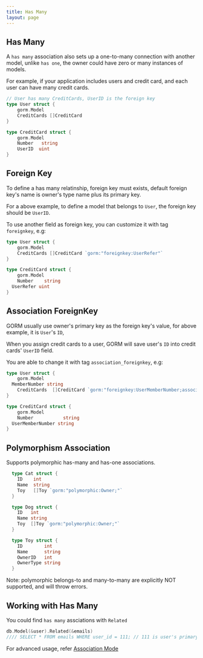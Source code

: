 ```yaml
---
title: Has Many
layout: page
---
```


## Has Many

A `has many` association also sets up a one-to-many connection with another model, unlike `has one`, the owner could have zero or many instances of models.

For example, if your application includes users and credit card, and each user can have many credit cards.

```go
// User has many CreditCards, UserID is the foreign key
type User struct {
	gorm.Model
	CreditCards []CreditCard
}

type CreditCard struct {
	gorm.Model
	Number   string
	UserID  uint
}
```

## Foreign Key

To define a has many relatinship, foreign key must exists, default foreign key's name is owner's type name plus its primary key.

For a above example, to define a model that belongs to `User`, the foreign key should be `UserID`.

To use another field as foreign key, you can customize it with tag `foreignkey`, e.g:

```go
type User struct {
	gorm.Model
	CreditCards []CreditCard `gorm:"foreignkey:UserRefer"`
}

type CreditCard struct {
	gorm.Model
	Number    string
  UserRefer uint
}
```

## Association ForeignKey

GORM usually use owner's primary key as the foreign key's value, for above example, it is `User`'s `ID`,

When you assign credit cards to a user, GORM will save user's `ID` into credit cards' `UserID` field.

You are able to change it with tag `association_foreignkey`, e.g:

```go
type User struct {
	gorm.Model
  MemberNumber string
	CreditCards  []CreditCard `gorm:"foreignkey:UserMemberNumber;association_foreignkey:MemberNumber"`
}

type CreditCard struct {
	gorm.Model
	Number           string
  UserMemberNumber string
}
```

## Polymorphism Association

Supports polymorphic has-many and has-one associations.

```go
  type Cat struct {
    ID    int
    Name  string
    Toy   []Toy `gorm:"polymorphic:Owner;"`
  }

  type Dog struct {
    ID   int
    Name string
    Toy  []Toy `gorm:"polymorphic:Owner;"`
  }

  type Toy struct {
    ID        int
    Name      string
    OwnerID   int
    OwnerType string
  }
```

Note: polymorphic belongs-to and many-to-many are explicitly NOT supported, and will throw errors.

## Working with Has Many

You could find `has many` assciations with `Related`

```go
db.Model(&user).Related(&emails)
//// SELECT * FROM emails WHERE user_id = 111; // 111 is user's primary key
```

For advanced usage, refer [Association Mode](/docs/associations.html#Association-Mode)
